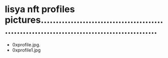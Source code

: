# lisya nft profiles pictures............................................................................................
- 0xprofile.jpg.
- 0xprofile1.jpg

